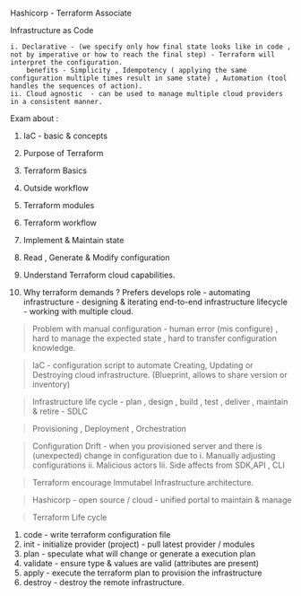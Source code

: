 Hashicorp - Terraform Associate


Infrastructure as Code

	i. Declarative - (we specify only how final state looks like in code , not by imperative or how to reach the final step) - Terraform will interpret the configuration.
		benefits - Simplicity , Idempotency ( applying the same configuration multiple times result in same state) , Automation (tool handles the sequences of action).
	ii. Cloud agnostic  - can be used to manage multiple cloud providers in a consistent manner.


Exam about :

1. IaC - basic & concepts
2. Purpose of Terraform
3. Terraform Basics
4. Outside workflow
5. Terraform modules
6. Terraform workflow
7. Implement & Maintain state
8. Read , Generate & Modify configuration
9. Understand Terraform cloud capabilities.

1. Why terraform demands  ?  Prefers develops role - automating infrastructure -  designing & iterating end-to-end infrastructure lifecycle -  working with multiple cloud.


> Problem with manual configuration - human error (mis configure) , hard to manage the expected state , hard to transfer configuration knowledge.

> IaC -  configuration script to automate Creating, Updating or Destroying cloud infrastructure. (Blueprint, allows to share version or inventory)

> Infrastructure life cycle - plan , design , build , test , deliver , maintain & retire - SDLC

> Provisioning , Deployment , Orchestration

> Configuration Drift - when you provisioned server and there is (unexpected) change in configuration due to
i. Manually adjusting configurations
ii. Malicious actors
Iii. Side affects from SDK,API , CLI


> Terraform encourage Immutabel Infrastructure architecture.

> Hashicorp - open source / cloud - unified portal to maintain & manage

> Terraform Life cycle
1. code - write terraform configuration file
2. init - initialize provider (project) - pull latest provider / modules
3. plan - speculate what will change or generate a execution plan
4. validate - ensure type & values are valid (attributes are present)
5. apply - execute the terraform plan to provision the infrastructure
6. destroy -  destroy the remote infrastructure.

